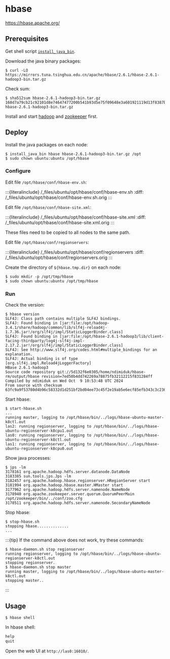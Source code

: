 # hbase

<https://hbase.apache.org/>

## Prerequisites

Get shell script [`install_java_bin`](https://github.com/lasyard/coding/blob/main/shell/install_java_bin.sh).

Download the java binary packages:

```console
$ curl -LO https://mirrors.tuna.tsinghua.edu.cn/apache/hbase/2.6.1/hbase-2.6.1-hadoop3-bin.tar.gz
```

Check sum:

```console
$ sha512sum hbase-2.6.1-hadoop3-bin.tar.gz
160d7a79cb21c92101d8e74647477200b541b93d5e75f09648e3a601921119d13f8387beb9f63a9228e67630959227b9ef665d9ac7cbe03e570b7fc4fe1fbfdc  hbase-2.6.1-hadoop3-bin.tar.gz
```

Install and start [hadoop](project:hadoop.md) and [zookeeper](project:zookeeper.md) first.

## Deploy

Install the java packages on each node:

```console
$ install_java_bin hbase hbase-2.6.1-hadoop3-bin.tar.gz /opt
$ sudo chown ubuntu:ubuntu /opt/hbase
```

### Configure

Edit file `/opt/hbase/conf/hbase-env.sh`:

:::{literalinclude} /_files/ubuntu/opt/hbase/conf/hbase-env.sh
:diff: /_files/ubuntu/opt/hbase/conf/hbase-env.sh.orig
:::

Edit file `/opt/hbase/conf/hbase-site.xml`:

:::{literalinclude} /_files/ubuntu/opt/hbase/conf/hbase-site.xml
:diff: /_files/ubuntu/opt/hbase/conf/hbase-site.xml.orig
:::

These files need to be copied to all nodes to the same path.

Edit file `/opt/hbase/conf/regionservers`:

:::{literalinclude} /_files/ubuntu/opt/hbase/conf/regionservers
:diff: /_files/ubuntu/opt/hbase/conf/regionservers.orig
:::

Create the directory of `${hbase.tmp.dir}` on each node:

```console
$ sudo mkdir -p /opt/tmp/hbase
$ sudo chown ubuntu:ubuntu /opt/tmp/hbase
```

### Run

Check the version:

```console
$ hbase version
SLF4J: Class path contains multiple SLF4J bindings.
SLF4J: Found binding in [jar:file:/opt/hadoop-3.4.1/share/hadoop/common/lib/slf4j-reload4j-1.7.36.jar!/org/slf4j/impl/StaticLoggerBinder.class]
SLF4J: Found binding in [jar:file:/opt/hbase-2.6.1-hadoop3/lib/client-facing-thirdparty/log4j-slf4j-impl-2.17.2.jar!/org/slf4j/impl/StaticLoggerBinder.class]
SLF4J: See http://www.slf4j.org/codes.html#multiple_bindings for an explanation.
SLF4J: Actual binding is of type [org.slf4j.impl.Reload4jLoggerFactory]
HBase 2.6.1-hadoop3
Source code repository git://5d132f6e0305/home/ndimiduk/hbase-rm/output/hbase revision=7ed50b4dd742269a78875fb32112215f831284ff
Compiled by ndimiduk on Wed Oct  9 10:53:48 UTC 2024
From source with checksum 63fc9a9f53780d4b96c58332d1d251bf2bd04ee73c45f2e19ab5e6ecf85efb343c3c23607362913ec3ef5a66602026b363e38e43821664f38e96830ed818c41d
```

Start hbase:

```console
$ start-hbase.sh
...
running master, logging to /opt/hbase/bin/../logs/hbase-ubuntu-master-k8ctl.out
las2: running regionserver, logging to /opt/hbase/bin/../logs/hbase-ubuntu-regionserver-k8cpu1.out
las0: running regionserver, logging to /opt/hbase/bin/../logs/hbase-ubuntu-regionserver-k8ctl.out
las1: running regionserver, logging to /opt/hbase/bin/../logs/hbase-ubuntu-regionserver-k8cpu0.out
```

Show java processes:

```console
$ jps -lm
3178161 org.apache.hadoop.hdfs.server.datanode.DataNode
3183385 sun.tools.jps.Jps -lm
3182457 org.apache.hadoop.hbase.regionserver.HRegionServer start
3181994 org.apache.hadoop.hbase.master.HMaster start
3177962 org.apache.hadoop.hdfs.server.namenode.NameNode
3178940 org.apache.zookeeper.server.quorum.QuorumPeerMain /opt/zookeeper/bin/../conf/zoo.cfg
3178511 org.apache.hadoop.hdfs.server.namenode.SecondaryNameNode
```

Stop hbase:

```console
$ stop-hbase.sh
stopping hbase..............
...
```

:::{tip}
If the command above does not work, try these commands:

```console
$ hbase-daemon.sh stop regionserver
running regionserver, logging to /opt/hbase/bin/../logs/hbase-ubuntu-regionserver-k8ctl.out
stopping regionserver.
$ hbase-daemon.sh stop master
running master, logging to /opt/hbase/bin/../logs/hbase-ubuntu-master-k8ctl.out
stopping master..
```

:::

## Usage

```console
$ hbase shell
```

In hbase shell:

```sql
help
quit
```

Open the web UI at `http://las0:16010/`.
